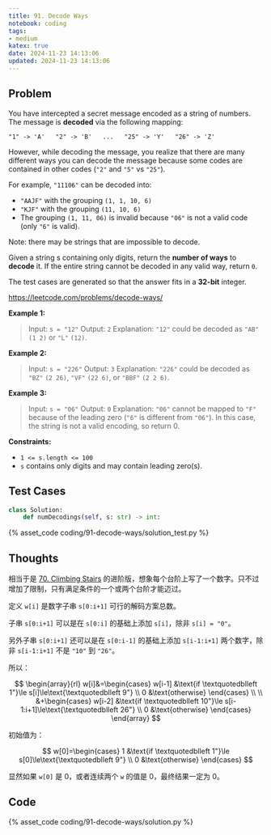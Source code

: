 ```yaml
---
title: 91. Decode Ways
notebook: coding
tags:
- medium
katex: true
date: 2024-11-23 14:13:06
updated: 2024-11-23 14:13:06
---
```

## Problem

You have intercepted a secret message encoded as a string of numbers. The message is **decoded** via the following mapping:

`"1" -> 'A'   "2" -> 'B'   ...   "25" -> 'Y'   "26" -> 'Z'`

However, while decoding the message, you realize that there are many different ways you can decode the message because some codes are contained in other codes (`"2"` and `"5"` vs `"25"`).

For example, `"11106"` can be decoded into:

- `"AAJF"` with the grouping `(1, 1, 10, 6)`
- `"KJF"` with the grouping `(11, 10, 6)`
- The grouping `(1, 11, 06)` is invalid because `"06"` is not a valid code (only `"6"` is valid).

Note: there may be strings that are impossible to decode.

Given a string s containing only digits, return the **number of ways** to **decode** it. If the entire string cannot be decoded in any valid way, return `0`.

The test cases are generated so that the answer fits in a **32-bit** integer.

<https://leetcode.com/problems/decode-ways/>

**Example 1:**

> Input: `s = "12"`
> Output: `2`
> Explanation:
> `"12"` could be decoded as `"AB"` `(1 2)` or `"L"` `(12)`.

**Example 2:**

> Input: `s = "226"`
> Output: `3`
> Explanation:
> `"226"` could be decoded as `"BZ"` `(2 26)`, `"VF"` `(22 6)`, or `"BBF"` `(2 2 6)`.

**Example 3:**

> Input: `s = "06"`
> Output: `0`
> Explanation:
> `"06"` cannot be mapped to `"F"` because of the leading zero (`"6"` is different from `"06"`). In this case, the string is not a valid encoding, so return 0.

**Constraints:**

- `1 <= s.length <= 100`
- `s` contains only digits and may contain leading zero(s).

## Test Cases

``` python
class Solution:
    def numDecodings(self, s: str) -> int:
```

{% asset_code coding/91-decode-ways/solution_test.py %}

## Thoughts

相当于是 [70. Climbing Stairs](70-climbing-stairs) 的进阶版，想象每个台阶上写了一个数字。只不过增加了限制，只有满足条件的一个或两个台阶才能迈过。

定义 `w[i]` 是数字子串 `s[0:i+1]` 可行的解码方案总数。

子串 `s[0:i+1]` 可以是在 `s[0:i]` 的基础上添加 `s[i]`，除非 `s[i] = "0"`。

另外子串 `s[0:i+1]` 还可以是在 `s[0:i-1]` 的基础上添加 `s[i-1:i+1]` 两个数字，除非 `s[i-1:i+1]` 不是 `"10"` 到 `"26"`。

所以：

$$
\begin{array}{rl}
  w[i]&=\begin{cases}
    w[i-1] &\text{if \textquotedblleft 1"}\le s[i]\le\text{\textquotedblleft 9"} \\
    0 &\text{otherwise}
  \end{cases} \\
  \\
  &+\begin{cases}
    w[i-2] &\text{if \textquotedblleft 10"}\le s[i-1:i+1]\le\text{\textquotedblleft 26"} \\
    0 &\text{otherwise}
  \end{cases}
\end{array}
$$

初始值为：

$$
w[0]=\begin{cases}
  1 &\text{if \textquotedblleft 1"}\le s[0]\le\text{\textquotedblleft 9"} \\
  0 &\text{otherwise}
\end{cases}
$$

显然如果 `w[0]` 是 0，或者连续两个 `w` 的值是 0，最终结果一定为 0。

## Code

{% asset_code coding/91-decode-ways/solution.py %}
